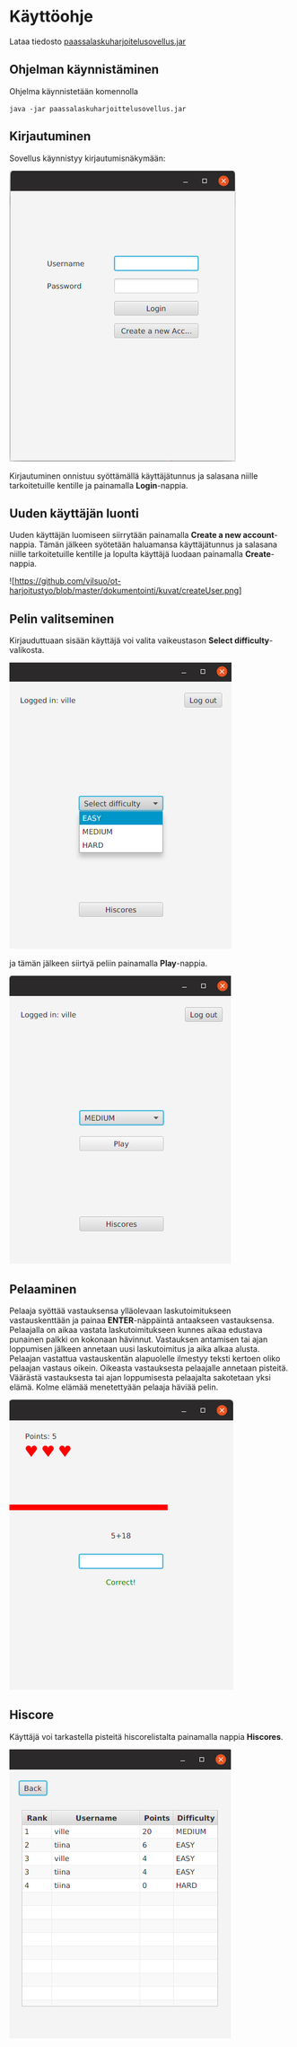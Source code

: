 # Käyttöohje
Lataa tiedosto [paassalaskuharjoitelusovellus.jar](https://github.com/vilsuo/ot-harjoitustyo/releases/tag/Viikko6)

## Ohjelman käynnistäminen
Ohjelma käynnistetään komennolla
```
java -jar paassalaskuharjoittelusovellus.jar
```

## Kirjautuminen
Sovellus käynnistyy kirjautumisnäkymään:

![](https://github.com/vilsuo/ot-harjoitustyo/blob/master/dokumentointi/kuvat/login.png)

Kirjautuminen onnistuu syöttämällä käyttäjätunnus ja salasana niille tarkoitetuille kentille ja painamalla **Login**-nappia.

## Uuden käyttäjän luonti
Uuden käyttäjän luomiseen siirrytään painamalla **Create a new account**-nappia. Tämän jälkeen syötetään haluamansa käyttäjätunnus ja salasana niille tarkoitetuille kentille ja lopulta käyttäjä luodaan painamalla **Create**-nappia.

![https://github.com/vilsuo/ot-harjoitustyo/blob/master/dokumentointi/kuvat/createUser.png]

## Pelin valitseminen
Kirjauduttuaan sisään käyttäjä voi valita vaikeustason **Select difficulty**-valikosta.

![](https://github.com/vilsuo/ot-harjoitustyo/blob/master/dokumentointi/kuvat/selectDifficulty.png)

ja tämän jälkeen siirtyä peliin painamalla **Play**-nappia.

![](https://github.com/vilsuo/ot-harjoitustyo/blob/master/dokumentointi/kuvat/playSelected.png)

## Pelaaminen
Pelaaja syöttää vastauksensa ylläolevaan laskutoimitukseen vastauskenttään ja painaa **ENTER**-näppäintä antaakseen vastauksensa. Pelaajalla on aikaa vastata laskutoimitukseen kunnes aikaa edustava punainen palkki on kokonaan hävinnut. Vastauksen antamisen tai ajan loppumisen jälkeen annetaan uusi laskutoimitus ja aika alkaa alusta. Pelaajan vastattua vastauskentän alapuolelle ilmestyy teksti kertoen oliko pelaajan vastaus oikein. Oikeasta vastauksesta pelaajalle annetaan pisteitä. Väärästä vastauksesta tai ajan loppumisesta pelaajalta sakotetaan yksi elämä. Kolme elämää menetettyään pelaaja häviää pelin.

![](https://github.com/vilsuo/ot-harjoitustyo/blob/master/dokumentointi/kuvat/playView.png)

## Hiscore
Käyttäjä voi tarkastella pisteitä hiscorelistalta painamalla nappia **Hiscores**.

![](https://github.com/vilsuo/ot-harjoitustyo/blob/master/dokumentointi/kuvat/hiscoreView.png)
